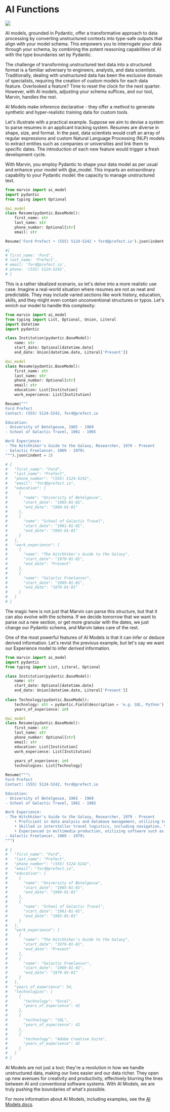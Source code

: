 # AI Functions

![](../img/heroes/ai_model_windy_city_hero.png)

AI models, grounded in Pydantic, offer a transformative approach to data processing by converting unstructured contexts into type-safe outputs that align with your model schema. This empowers you to interrogate your data through your schema, by combining the potent reasoning capabilities of AI with the type boundaries set by Pydantic.

The challenge of transforming unstructured text data into a structured format is a familiar adversary to engineers, analysts, and data scientists. Traditionally, dealing with unstructured data has been the exclusive domain of specialists, requiring the creation of custom models for each data feature. Overlooked a feature? Time to reset the clock for the next quarter. However, with AI models, adjusting your schema suffices, and our tool, Marvin, handles the rest.

AI Models make inference declarative - they offer a method to generate synthetic and hyper-realistic training data for custom tools.

Let's illustrate with a practical example. Suppose we aim to devise a system to parse resumes in an applicant tracking system. Resumes are diverse in shape, size, and format. In the past, data scientists would craft an array of regular expressions and custom Natural Language Processing (NLP) models to extract entities such as companies or universities and link them to specific dates. The introduction of each new feature would trigger a fresh development cycle.

With Marvin, you employ Pydantic to shape your data model as per usual and enhance your model with @ai_model. This imparts an extraordinary capability to your Pydantic model: the capacity to manage unstructured text.

```python hl_lines="5"
from marvin import ai_model
import pydantic
from typing import Optional

@ai_model
class Resume(pydantic.BaseModel):
	first_name: str
	last_name: str
	phone_number: Optional[str]
	email: str

Resume('Ford Prefect • (555) 5124-5242 • ford@prefect.io').json(indent = 2)

#{
# first_name: 'Ford',
# last_name: 'Prefect',
# email: 'ford@prefect.io',
# phone: '(555) 5124-5242',
# }
```

This is a rather idealized scenario, so let's delve into a more realistic use case. Imagine a real-world situation where resumes are not as neat and predictable. They may include varied sections like work history, education, skills, and they might even contain unconventional structures or typos. Let's enrich our model to handle this complexity:

```python
from marvin import ai_model
from typing import List, Optional, Union, Literal
import datetime
import pydantic

class Institution(pydantic.BaseModel):
    name: str
    start_date: Optional[datetime.date]
    end_date: Union[datetime.date, Literal['Present']]

@ai_model
class Resume(pydantic.BaseModel):
    first_name: str
    last_name: str
    phone_number: Optional[str]
    email: str
    education: List[Institution]
    work_experience: List[Institution]

Resume("""
Ford Prefect
Contact: (555) 5124-5242, ford@prefect.io

Education:
- University of Betelgeuse, 1965 - 1969
- School of Galactic Travel, 1961 - 1965

Work Experience:
- The Hitchhiker's Guide to the Galaxy, Researcher, 1979 - Present
- Galactic Freelancer, 1969 - 1979\
""").json(indent = 2)

# {
#   "first_name": "Ford",
#   "last_name": "Prefect",
#   "phone_number": "(555) 5124-5242",
#   "email": "ford@prefect.io",
#   "education": [
#     {
#       "name": "University of Betelgeuse",
#       "start_date": "1965-01-01",
#       "end_date": "1969-01-01"
#     },
#     {
#       "name": "School of Galactic Travel",
#       "start_date": "1961-01-01",
#       "end_date": "1965-01-01"
#     }
#   ],
#   "work_experience": [
#     {
#       "name": "The Hitchhiker's Guide to the Galaxy",
#       "start_date": "1979-01-01",
#       "end_date": "Present"
#     },
#     {
#       "name": "Galactic Freelancer",
#       "start_date": "1969-01-01",
#       "end_date": "1979-01-01"
#     }
#   ]
# }
```

The magic here is not just that Marvin can parse this structure, but that it can also evolve with the schema. If we decide tomorrow that we want to parse out a new section, or get more granular with the dates, we just change our Pydantic schema, and Marvin takes care of the rest.

One of the most powerful features of AI Models is that it can infer or deduce derived information. 
Let's revist the previous example, but let's say we want our Experience model to infer *derived* information.

```python
from marvin import ai_model
import pydantic
from typing import List, Literal, Optional

class Institution(pydantic.BaseModel):
    name: str
    start_date: Optional[datetime.date]
    end_date: Union[datetime.date, Literal['Present']]
        
class Technology(pydantic.BaseModel):
    technology: str = pydantic.Field(description = 'e.g. SQL, Python')
    years_of_experience: int

@ai_model
class Resume(pydantic.BaseModel):
    first_name: str
    last_name: str
    phone_number: Optional[str]
    email: str
    education: List[Institution]
    work_experience: List[Institution]
        
    years_of_experience: int
    technologies: List[Technology]

Resume("""\
Ford Prefect
Contact: (555) 5124-5242, ford@prefect.io

Education:
- University of Betelgeuse, 1965 - 1969
- School of Galactic Travel, 1961 - 1965

Work Experience:
- The Hitchhiker's Guide to the Galaxy, Researcher, 1979 - Present
    • Proficient in data analysis and database management, utilizing tools such as Excel and SQL to maintain a comprehensive interstellar knowledge base.
    • Skilled in interstellar travel logistics, including navigation, transportation, and accommodation arrangements, ensuring smooth and efficient interstellar expeditions.
    • Experienced in multimedia production, utilizing software such as Adobe Creative Suite to create engaging and informative content for various mediums, including video, audio, and graphic design.
- Galactic Freelancer, 1969 - 1979\
""")

# {
#   "first_name": "Ford",
#   "last_name": "Prefect",
#   "phone_number": "(555) 5124-5242",
#   "email": "ford@prefect.io",
#   "education": [
#     {
#       "name": "University of Betelgeuse",
#       "start_date": "1965-01-01",
#       "end_date": "1969-01-01"
#     },
#     {
#       "name": "School of Galactic Travel",
#       "start_date": "1961-01-01",
#       "end_date": "1965-01-01"
#     }
#   ],
#   "work_experience": [
#     {
#       "name": "The Hitchhiker's Guide to the Galaxy",
#       "start_date": "1979-01-01",
#       "end_date": "Present"
#     },
#     {
#       "name": "Galactic Freelancer",
#       "start_date": "1969-01-01",
#       "end_date": "1979-01-01"
#     }
#   ],
#   "years_of_experience": 54,
#   "technologies": [
#     {
#       "technology": "Excel",
#       "years_of_experience": 42
#     },
#     {
#       "technology": "SQL",
#       "years_of_experience": 42
#     },
#     {
#       "technology": "Adobe Creative Suite",
#       "years_of_experience": 42
#     }
#   ]
# }
```

AI Models are not just a tool; they're a revolution in how we handle unstructured data, making our lives easier and our data richer. They open up new avenues for creativity and productivity, effectively blurring the lines between AI and conventional software systems. With AI Models, we are truly pushing the boundaries of what's possible.

For more information about AI Models, including examples, see the [AI Models docs](ai_models.md).